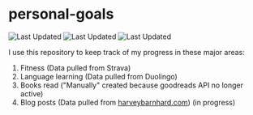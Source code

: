 # personal-goals
![Last Updated](https://img.shields.io/date/1613007799?color=FC4C02&label=Fitness%20Updated&logo=strava)
![Last Updated](https://img.shields.io/date/1613007799?color=7ac70c&label=Language%20Updated&logo=duolingo)
![Last Updated](https://img.shields.io/date/1613007799?color=e9e5cd&label=Books%20Updated&logo=goodreads)

I use this repository to keep track of my progress in these major areas:

1. Fitness (Data pulled from Strava)
2. Language learning (Data pulled from Duolingo)
3. Books read ("Manually" created because goodreads API no longer active)
4. Blog posts (Data pulled from [harveybarnhard.com](https://harveybarnhard.com)) (in progress)
